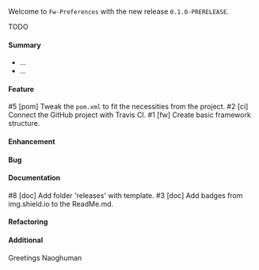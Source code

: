Welcome to `Fw-Preferences` with the new release `0.1.0-PRERELEASE`.

TODO



#### Summary
* ...
* ...



#### Feature
#5 [pom] Tweak the `pom.xml` to fit the necessities from the project.
#2 [ci] Connect the GitHub project with Travis CI.
#1 [fw] Create basic framework structure.



#### Enhancement



#### Bug



#### Documentation
#8 [doc] Add folder 'releases' with template.
#3 [doc] Add badges from img.shield.io to the ReadMe.md.



#### Refactoring



#### Additional



Greetings
Naoghuman



[//]: # (Issues which will be integrated in this release)



[//]: # (Links)
[JavaFX]:http://docs.oracle.com/javase/8/javase-clienttechnologies.htm
[Maven]:http://maven.apache.org/
[NetBeans]:https://netbeans.org/
